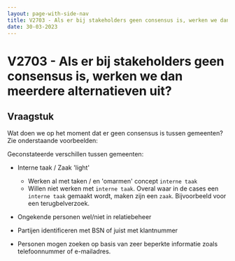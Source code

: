```yaml
---
layout: page-with-side-nav
title: V2703 - Als er bij stakeholders geen consensus is, werken we dan meerdere alternatieven uit?
date: 30-03-2023
---
```


# V2703 - Als er bij stakeholders geen consensus is, werken we dan meerdere alternatieven uit?

## Vraagstuk 

Wat doen we op het moment dat er geen consensus is tussen gemeenten? Zie onderstaande voorbeelden:

Geconstateerde verschillen tussen gemeenten:

- Interne taak / Zaak 'light'
  - Werken al met taken / en 'omarmen' concept `interne taak` 
  - Willen niet werken met `interne taak`. Overal waar in de cases een `interne taak` gemaakt wordt, maken zijn een `zaak`. Bijvoorbeeld voor een terugbelverzoek.

- Ongekende personen wel/niet in relatiebeheer

- Partijen identificeren met BSN of juist met klantnummer

- Personen mogen zoeken op basis van zeer beperkte informatie zoals telefoonnummer of e-mailadres.

